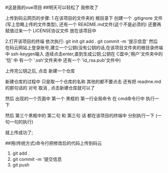 #这是我的vue项目
##明天可以轻松了 
我修改了


上传到码云网页的步骤:
1.在该项目的文件夹的 根目录下 创建一个 .gitignore 文件(写上忽略上传的文件类型),  还有一个 README.md文件(这个不是必须的)
还要再赋值过来一个  LICENSE协议文件  放在该项目中

2.打开该项目的终端   依次执行:
git init
git add .
git commit -m '提示信息'
然后
在码云网站上登录账号,建立一个公钥(没有公钥的话,在该项目文件夹的根目录终端中  ssh-keygen输入 连续点击enter,直到生成公钥,公钥在 C盘中,'用户'文件夹中的  '恺' 中 有一个 '.ssh'文件夹中  还有一个 'id_rsa.pub'文件中)

上传完公钥之后, 点击  新建一个仓库

新建仓库的过程中  只是取一个仓库的名称  其他的都不要点击   还有把  readme.md的那句话的 对号 取消 , 点击新建仓库就可以了

然后 出现的一个页面中    第一个 黑框的  第一行全局命令    在 cmd命令行中  执行一下

然后 第三个黑框中的 第二句 和 第三句 话  都在该项目的终端中 分别执行一下 (一句一句的执行)  

就上传成功了;



##用(传统方式)命令行把修改后的代码上传到码云
1. git add .
2. git commit -m '提交信息
3. git push


